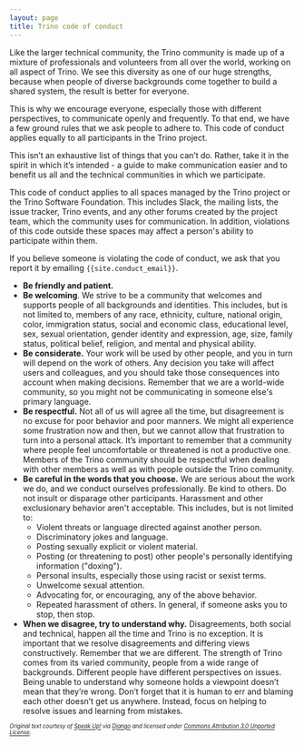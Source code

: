 ```yaml
---
layout: page
title: Trino code of conduct
---
```


Like the larger technical community, the Trino community is made up of a mixture of professionals and volunteers
from all over the world, working on all aspect of Trino. We see this diversity as one of our huge strengths, because
when people of diverse backgrounds come together to build a shared system, the result is better for everyone.

This is why we encourage everyone, especially those with different perspectives, to communicate openly and frequently.
To that end, we have a few ground rules that we ask people to adhere to. This code of conduct applies equally to all
participants in the Trino project.

This isn’t an exhaustive list of things that you can’t do. Rather, take it in the spirit in which it’s intended - a
guide to make communication easier and to benefit us all and the technical communities in which we participate.

This code of conduct applies to all spaces managed by the Trino project or the Trino Software Foundation. This
includes Slack, the mailing lists, the issue tracker, Trino events, and any other forums created by the project team,
which the community uses for communication. In addition, violations of this code outside these spaces may affect a
person's ability to participate within them.

If you believe someone is violating the code of conduct, we ask that you report it by emailing `{{site.conduct_email}}`.

* **Be friendly and patient.**
* **Be welcoming**. We strive to be a community that welcomes and supports people of all backgrounds and identities.
This includes, but is not limited to, members of any race, ethnicity, culture, national origin, color, immigration
status, social and economic class, educational level, sex, sexual orientation, gender identity and expression, age,
size, family status, political belief, religion, and mental and physical ability.
* **Be considerate.** Your work will be used by other people, and you in turn will depend on the work of others. Any
decision you take will affect users and colleagues, and you should take those consequences into account when making
decisions. Remember that we are a world-wide community, so you might not be communicating in someone else's primary
language.
* **Be respectful.** Not all of us will agree all the time, but disagreement is no excuse for poor behavior and poor
manners. We might all experience some frustration now and then, but we cannot allow that frustration to turn into a
personal attack. It’s important to remember that a community where people feel uncomfortable or threatened is not a
productive one. Members of the Trino community should be respectful when dealing with other members as well as with
people outside the Trino community.
* **Be careful in the words that you choose.** We are serious about the work we do, and we conduct ourselves
professionally. Be kind to others. Do not insult or disparage other participants. Harassment and other exclusionary
behavior aren't acceptable. This includes, but is not limited to:
    * Violent threats or language directed against another person.
    * Discriminatory jokes and language.
    * Posting sexually explicit or violent material.
    * Posting (or threatening to post) other people's personally identifying information ("doxing").
    * Personal insults, especially those using racist or sexist terms.
    * Unwelcome sexual attention.
    * Advocating for, or encouraging, any of the above behavior.
    * Repeated harassment of others. In general, if someone asks you to stop, then stop.
* **When we disagree, try to understand why.** Disagreements, both social and technical, happen all the time and Trino
is no exception. It is important that we resolve disagreements and differing views constructively. Remember that we are
different. The strength of Trino comes from its varied community, people from a wide range of backgrounds. Different
people have different perspectives on issues. Being unable to understand why someone holds a viewpoint doesn’t mean that
they’re wrong. Don’t forget that it is human to err and blaming each other doesn’t get us anywhere. Instead, focus on
helping to resolve issues and learning from mistakes.

<sub><sup>_Original text courtesy of [Speak Up!](https://web.archive.org/web/20141109123859/http://speakup.io/coc.html)
via [Django](https://www.djangoproject.com/conduct/) and licensed under
[Commons Attribution 3.0 Unported License](https://creativecommons.org/licenses/by/3.0/)._</sup></sub>
